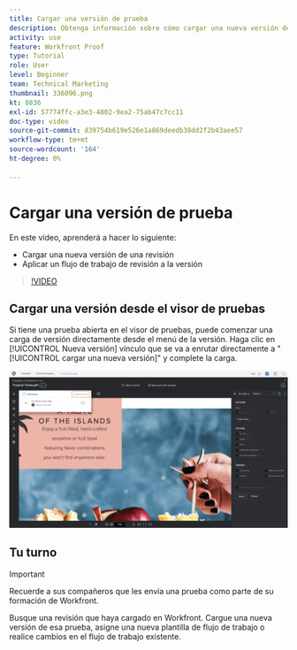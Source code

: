 ```yaml
---
title: Cargar una versión de prueba
description: Obtenga información sobre cómo cargar una nueva versión de una prueba y aplicar un flujo de trabajo de prueba a la versión en [!DNL  Workfront].
activity: use
feature: Workfront Proof
type: Tutorial
role: User
level: Beginner
team: Technical Marketing
thumbnail: 336096.png
kt: 8836
exl-id: 57774ffc-a3e3-4802-9ea2-75ab47c7cc11
doc-type: video
source-git-commit: d39754b619e526e1a869deedb38dd2f2b43aee57
workflow-type: tm+mt
source-wordcount: '164'
ht-degree: 0%

---
```


# Cargar una versión de prueba

En este vídeo, aprenderá a hacer lo siguiente:

* Cargar una nueva versión de una revisión
* Aplicar un flujo de trabajo de revisión a la versión

>[!VIDEO](https://video.tv.adobe.com/v/336096/?quality=12)

## Cargar una versión desde el visor de pruebas

Si tiene una prueba abierta en el visor de pruebas, puede comenzar una carga de versión directamente desde el menú de la versión. Haga clic en [!UICONTROL Nueva versión] vínculo que se va a enrutar directamente a &quot;[!UICONTROL cargar una nueva versión]&quot; y complete la carga.

![Imagen del visor de revisión con el menú de versión expandido en la esquina superior izquierda y la etiqueta [!UICONTROL Nueva versión] vínculo resaltado.](assets/upload-version-from-viewer.png)

## Tu turno

>[!IMPORTANT]
>
>Recuerde a sus compañeros que les envía una prueba como parte de su formación de Workfront.

Busque una revisión que haya cargado en Workfront. Cargue una nueva versión de esa prueba, asigne una nueva plantilla de flujo de trabajo o realice cambios en el flujo de trabajo existente.

<!--
### Learn more 
* Create a new version of a proof
-->
